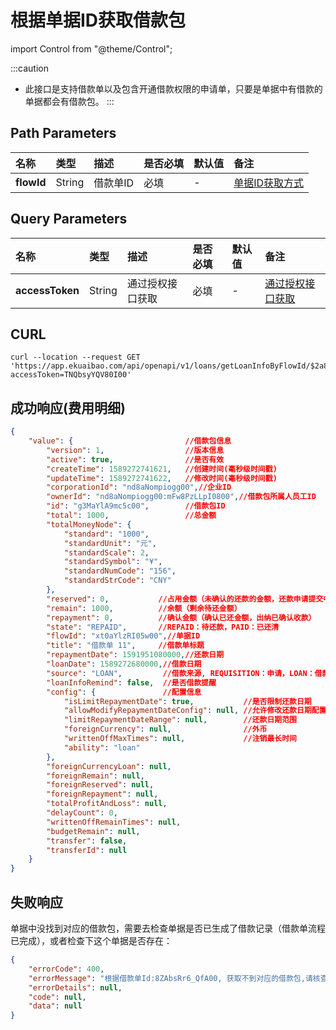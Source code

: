 # 根据单据ID获取借款包

import Control from "@theme/Control";

<Control
method="GET"
url="/api/openapi/v1/loans/getLoanInfoByFlowId/$`flowId`"
/>

:::caution
- 此接口是支持借款单以及包含开通借款权限的申请单，只要是单据中有借款的单据都会有借款包。
:::

## Path Parameters
| 名称 | 类型 | 描述 | 是否必填 | 默认值 | 备注 |
| :--- | :--- | :--- | :--- |:--- | :--- |
| **flowId** | String | 借款单ID | 必填 | - | [单据ID获取方式](/docs/open-api/flows/question-answer#问题一) |

## Query Parameters
| 名称 | 类型 | 描述 | 是否必填 | 默认值 | 备注 |
| :--- | :--- | :--- | :--- |:--- | :--- |
| **accessToken** | String | 通过授权接口获取 | 必填 | - | [通过授权接口获取](/docs/open-api/getting-started/auth) |

## CURL
```shell
curl --location --request GET 'https://app.ekuaibao.com/api/openapi/v1/loans/getLoanInfoByFlowId/$2a8bsS2qFgck00?accessToken=TNQbsyYQV80I00'
```

## 成功响应(费用明细)
```json
{
    "value": {                         //借款包信息
        "version": 1,                  //版本信息
        "active": true,                //是否有效
        "createTime": 1589272741621,   //创建时间(毫秒级时间戳)
        "updateTime": 1589272741622,   //修改时间(毫秒级时间戳)
        "corporationId": "nd8aNompiogg00",//企业ID
        "ownerId": "nd8aNompiogg00:mFw8PzLLpI0800",//借款包所属人员工ID
        "id": "g3MaYlA9mc5c00",        //借款包ID
        "total": 1000,                 //总金额
        "totalMoneyNode": {
            "standard": "1000",
            "standardUnit": "元",
            "standardScale": 2,
            "standardSymbol": "¥",
            "standardNumCode": "156",
            "standardStrCode": "CNY"
        },
        "reserved": 0,           //占用金额（未确认的还款的金额，还款申请提交中，出纳未确认收款）
        "remain": 1000,          //余额（剩余待还金额）
        "repayment": 0,          //确认金额（确认已还金额，出纳已确认收款）
        "state": "REPAID",       //REPAID：待还款，PAID：已还清
        "flowId": "xt0aYlzRI05w00",//单据ID
        "title": "借款单 11",     //借款单标题
        "repaymentDate": 1591951080000,//还款日期
        "loanDate": 1589272680000,//借款日期
        "source": "LOAN",         //借款来源, REQUISITION：申请，LOAN：借款-默认借款包是借款生成的
        "loanInfoRemind": false,  //是否借款提醒
        "config": {               //配置信息
            "isLimitRepaymentDate": true,           //是否限制还款日期
            "allowModifyRepaymentDateConfig": null, //允许修改还款日期配置
            "limitRepaymentDateRange": null,        //还款日期范围
            "foreignCurrency": null,                //外币
            "writtenOffMaxTimes": null,             //注销最长时间
            "ability": "loan" 
        },
        "foreignCurrencyLoan": null,
        "foreignRemain": null,
        "foreignReserved": null,
        "foreignRepayment": null,
        "totalProfitAndLoss": null,
        "delayCount": 0,
        "writtenOffRemainTimes": null,
        "budgetRemain": null,
        "transfer": false,
        "transferId": null
    }
}
```

## 失败响应
单据中没找到对应的借款包，需要去检查单据是否已生成了借款记录（借款单流程已完成），或者检查下这个单据是否存在：
```json
{
    "errorCode": 400,
    "errorMessage": "根据借款单Id:8ZAbsRr6_QfA00, 获取不到对应的借款包,请核查",
    "errorDetails": null,
    "code": null,
    "data": null
}
```








